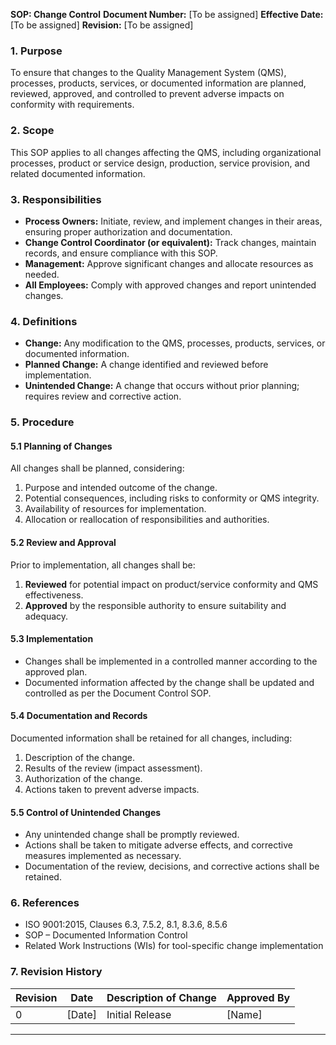 **SOP: Change Control**
**Document Number:** [To be assigned]
**Effective Date:** [To be assigned]
**Revision:** [To be assigned]

### 1. Purpose

To ensure that changes to the Quality Management System (QMS), processes, products, services, or documented information are planned, reviewed, approved, and controlled to prevent adverse impacts on conformity with requirements.

### 2. Scope

This SOP applies to all changes affecting the QMS, including organizational processes, product or service design, production, service provision, and related documented information.

### 3. Responsibilities

* **Process Owners:** Initiate, review, and implement changes in their areas, ensuring proper authorization and documentation.
* **Change Control Coordinator (or equivalent):** Track changes, maintain records, and ensure compliance with this SOP.
* **Management:** Approve significant changes and allocate resources as needed.
* **All Employees:** Comply with approved changes and report unintended changes.

### 4. Definitions

* **Change:** Any modification to the QMS, processes, products, services, or documented information.
* **Planned Change:** A change identified and reviewed before implementation.
* **Unintended Change:** A change that occurs without prior planning; requires review and corrective action.

### 5. Procedure

#### 5.1 Planning of Changes

All changes shall be planned, considering:

1. Purpose and intended outcome of the change.
2. Potential consequences, including risks to conformity or QMS integrity.
3. Availability of resources for implementation.
4. Allocation or reallocation of responsibilities and authorities.

#### 5.2 Review and Approval

Prior to implementation, all changes shall be:

1. **Reviewed** for potential impact on product/service conformity and QMS effectiveness.
2. **Approved** by the responsible authority to ensure suitability and adequacy.

#### 5.3 Implementation

* Changes shall be implemented in a controlled manner according to the approved plan.
* Documented information affected by the change shall be updated and controlled as per the Document Control SOP.

#### 5.4 Documentation and Records

Documented information shall be retained for all changes, including:

1. Description of the change.
2. Results of the review (impact assessment).
3. Authorization of the change.
4. Actions taken to prevent adverse impacts.

#### 5.5 Control of Unintended Changes

* Any unintended change shall be promptly reviewed.
* Actions shall be taken to mitigate adverse effects, and corrective measures implemented as necessary.
* Documentation of the review, decisions, and corrective actions shall be retained.

### 6. References

* ISO 9001:2015, Clauses 6.3, 7.5.2, 8.1, 8.3.6, 8.5.6
* SOP – Documented Information Control
* Related Work Instructions (WIs) for tool-specific change implementation

### 7. Revision History

| Revision | Date   | Description of Change | Approved By |
| -------- | ------ | --------------------- | ----------- |
| 0        | [Date] | Initial Release       | [Name]      |

---
